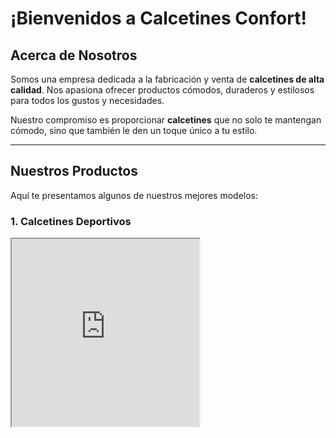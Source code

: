 # ¡Bienvenidos a Calcetines Confort!

## Acerca de Nosotros

Somos una empresa dedicada a la fabricación y venta de **calcetines de alta calidad**. Nos apasiona ofrecer productos cómodos, duraderos y estilosos para todos los gustos y necesidades.

Nuestro compromiso es proporcionar **calcetines** que no solo te mantengan cómodo, sino que también le den un toque único a tu estilo.

---

## Nuestros Productos

Aquí te presentamos algunos de nuestros mejores modelos:

### 1. **Calcetines Deportivos**

<iframe src="https://www.example.com/images/calcetines-deportivos.jpg" width="300" height="300" alt="Calcetines Deportivos" />

**Características:**
- Tejido transpirable
- Resistente al desgaste
- Ajuste perfecto para actividades deportivas

[¡Compra Ahora!](https://www.example.com/productos/calcetines-deportivos)

---

### 2. **Calcetines de Algodón Orgánico**

<iframe src="https://www.example.com/images/calcetines-algodon.jpg" width="300" height="300" alt="Calcetines de Algodón" />

**Características:**
- Hechos con algodón 100% orgánico
- Suaves y ecológicos
- Ideal para uso diario

[¡Compra Ahora!](https://www.example.com/productos/calcetines-algodon)

---

## ¿Por qué Elegirnos?

- **Calidad Garantizada**: Todos nuestros calcetines están hechos con materiales de la mejor calidad para brindarte comodidad durante todo el día.
- **Variedad de Diseños**: Ofrecemos una amplia gama de colores y patrones para que siempre encuentres el calcetín perfecto para ti.
- **Envíos Rápidos**: Disfruta de nuestros rápidos tiempos de entrega a nivel nacional.

---

## Contacto

Si tienes alguna pregunta o inquietud, no dudes en ponerte en contacto con nosotros:

- **Correo Electrónico**: contacto@calcetinesconfort.com
- **Teléfono**: +34 912 345 678
- **Dirección**: Calle de los Calcetines, 123, Madrid, España

---

**Síguenos en nuestras redes sociales**:
- [Facebook](https://www.facebook.com/calcetinesconfort)
- [Instagram](https://www.instagram.com/calcetinesconfort)
- [Twitter](https://www.twitter.com/calcetinesconfort)